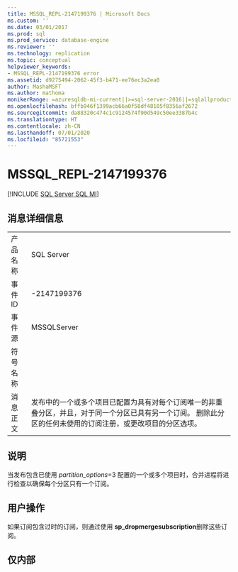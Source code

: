 ```yaml
---
title: MSSQL_REPL-2147199376 | Microsoft Docs
ms.custom: ''
ms.date: 03/01/2017
ms.prod: sql
ms.prod_service: database-engine
ms.reviewer: ''
ms.technology: replication
ms.topic: conceptual
helpviewer_keywords:
- MSSQL_REPL-2147199376 error
ms.assetid: d9275494-2062-45f3-b471-ee76ec3a2ea0
author: MashaMSFT
ms.author: mathoma
monikerRange: =azuresqldb-mi-current||>=sql-server-2016||=sqlallproducts-allversions
ms.openlocfilehash: bffb946f1399acb66a0f58df48105f8356af2672
ms.sourcegitcommit: da88320c474c1c9124574f90d549c50ee3387b4c
ms.translationtype: HT
ms.contentlocale: zh-CN
ms.lasthandoff: 07/01/2020
ms.locfileid: "85721553"
---
```

# <a name="mssql_repl-2147199376"></a>MSSQL_REPL-2147199376
[!INCLUDE [SQL Server SQL MI](../../includes/applies-to-version/sql-asdbmi.md)]
    
## <a name="message-details"></a>消息详细信息  
  
|||  
|-|-|  
|产品名称|SQL Server|  
|事件 ID|-2147199376|  
|事件源|MSSQLServer|  
|符号名称||  
|消息正文|发布中的一个或多个项目已配置为具有对每个订阅唯一的非重叠分区，并且，对于同一个分区已具有另一个订阅。 删除此分区的任何未使用的订阅注册，或更改项目的分区选项。|  
  
## <a name="explanation"></a>说明  
 当发布包含已使用 *partition_options*=3 配置的一个或多个项目时，合并进程将进行检查以确保每个分区只有一个订阅。  
  
## <a name="user-action"></a>用户操作  
 如果订阅包含过时的订阅，则通过使用 **sp_dropmergesubscription**删除这些订阅。  
  
## <a name="internal-only"></a>仅内部  
  
